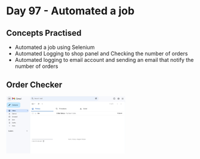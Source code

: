 # Day 97 - Automated a job 
## Concepts Practised
- Automated a job using Selenium
- Automated Logging to shop panel and Checking the number of orders
- Automated logging to email account and sending an email that notify the number of orders
## Order Checker
<img width="319" alt="day97" src="order_checker.JPG">

